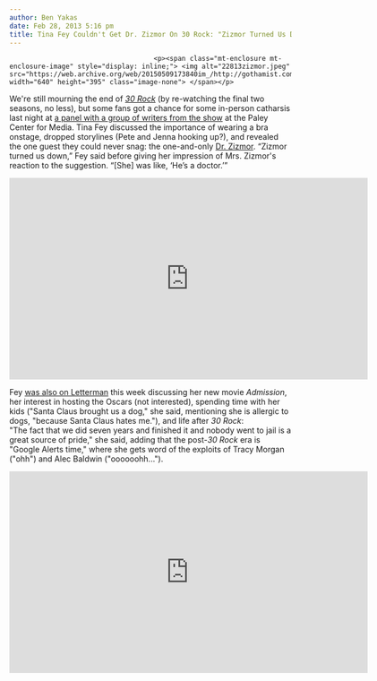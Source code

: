 ```yaml
---
author: Ben Yakas
date: Feb 28, 2013 5:16 pm
title: Tina Fey Couldn't Get Dr. Zizmor On 30 Rock: "Zizmor Turned Us Down"
---
```


	
										<p><span class="mt-enclosure mt-enclosure-image" style="display: inline;"> <img alt="22813zizmor.jpeg" src="https://web.archive.org/web/20150509173840im_/http://gothamist.com/attachments/byakas/22813zizmor.jpeg" width="640" height="395" class="image-none"> </span></p>

<p>We&apos;re still mourning the end of <a href="https://web.archive.org/web/20150509173840/http://gothamist.com/tags/30rock"><em>30 Rock</em></a> (by re-watching the final two seasons, no less), but some fans got a chance for some in-person catharsis last night at <a href="https://web.archive.org/web/20150509173840/http://artsbeat.blogs.nytimes.com/2013/02/28/30-rock-and-the-celebrity-cameo-that-got-away/">a panel with a group of writers from the show</a> at the Paley Center for Media. Tina Fey discussed the importance of wearing a bra onstage, dropped storylines (Pete and Jenna hooking up?), and revealed the one guest they could never snag: the one-and-only <a href="https://web.archive.org/web/20150509173840/http://gothamist.com/2009/05/08/dr_z.php">Dr. Zizmor</a>. &#x201C;Zizmor turned us down,&#x201D; Fey said before giving her impression of Mrs. Zizmor&apos;s reaction to the suggestion. &#x201C;[She] was like, &#x2018;He&#x2019;s a doctor.&#x2019;&#x201D; </p>

<p><iframe width="640" height="360" src="https://web.archive.org/web/20150509173840if_/http://www.youtube.com/embed/mUNAwGIIv48" frameborder="0" allowfullscreen></iframe></p>

<p>Fey <a href="https://web.archive.org/web/20150509173840/http://www.hollywoodreporter.com/live-feed/tina-fey-oscar-hosting-not-425115">was also on Letterman</a> this week discussing her new movie <em>Admission</em>, her interest in hosting the Oscars (not interested), spending time with her kids (&quot;Santa Claus brought us a dog,&quot; she said, mentioning she is allergic to dogs, &quot;because Santa Claus hates me.&quot;), and life after <em>30 Rock</em>: <br>
&quot;The fact that we did seven years and finished it and nobody went to jail is a great source of pride,&quot; she said, adding that the post-<em>30 Rock</em> era is &quot;Google Alerts time,&quot; where she gets word of the exploits of Tracy Morgan (&quot;ohh&quot;) and Alec Baldwin (&quot;oooooohh...&quot;).</p>

<p><iframe width="640" height="360" src="https://web.archive.org/web/20150509173840if_/http://www.youtube.com/embed/KAg_J0jV7RM" frameborder="0" allowfullscreen></iframe></p>					
										
									
				